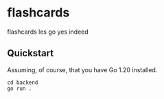 # flashcards

flashcards les go yes indeed

## Quickstart

Assuming, of course, that you have Go 1.20 installed.

```
cd backend
go run .
```
